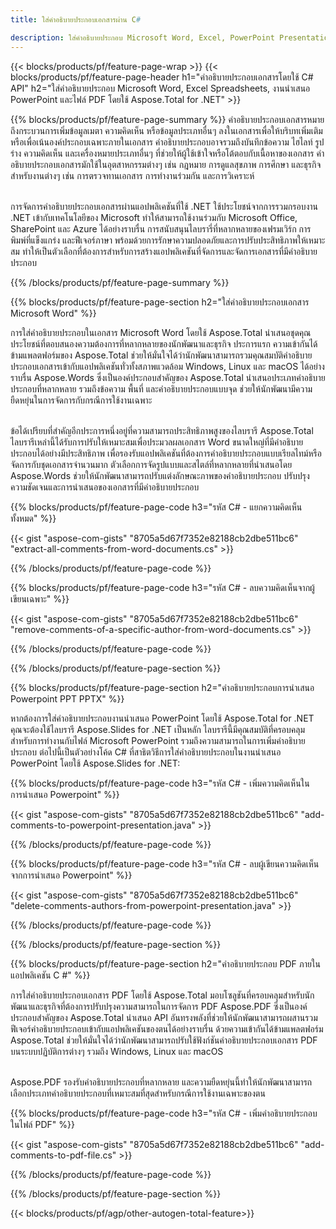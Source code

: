 ```yaml
---
title: ใส่คำอธิบายประกอบเอกสารผ่าน C# 

description: ใส่คำอธิบายประกอบ Microsoft Word, Excel, PowerPoint Presentations และไฟล์ PDF ผ่านแอปพลิเคชัน C# ของคุณ จัดการคำอธิบายประกอบได้อย่างง่ายดาย
---
```


{{< blocks/products/pf/feature-page-wrap >}}
{{< blocks/products/pf/feature-page-header h1="คำอธิบายประกอบเอกสารโดยใช้ C# API" h2="ใส่คำอธิบายประกอบ Microsoft Word, Excel Spreadsheets, งานนำเสนอ PowerPoint และไฟล์ PDF โดยใช้ Aspose.Total for .NET" >}}

{{% blocks/products/pf/feature-page-summary %}}
คำอธิบายประกอบเอกสารหมายถึงกระบวนการเพิ่มข้อมูลเมตา ความคิดเห็น หรือข้อมูลประเภทอื่นๆ ลงในเอกสารเพื่อให้บริบทเพิ่มเติมหรือเพื่อเน้นองค์ประกอบเฉพาะภายในเอกสาร คำอธิบายประกอบอาจรวมถึงบันทึกข้อความ ไฮไลท์ รูปร่าง ความคิดเห็น และเครื่องหมายประเภทอื่นๆ ที่ช่วยให้ผู้ใช้เข้าใจหรือโต้ตอบกับเนื้อหาของเอกสาร คำอธิบายประกอบเอกสารมักใช้ในอุตสาหกรรมต่างๆ เช่น กฎหมาย การดูแลสุขภาพ การศึกษา และธุรกิจ สำหรับงานต่างๆ เช่น การตรวจทานเอกสาร การทำงานร่วมกัน และการวิเคราะห์ <br /><br />

การจัดการคำอธิบายประกอบเอกสารผ่านแอปพลิเคชันที่ใช้ .NET ใช้ประโยชน์จากการรวมกรอบงาน .NET เข้ากับเทคโนโลยีของ Microsoft ทำให้สามารถใช้งานร่วมกับ Microsoft Office, SharePoint และ Azure ได้อย่างราบรื่น การสนับสนุนไลบรารี่ที่หลากหลายของเฟรมเวิร์ก การพิมพ์ที่แข็งแกร่ง และฟีเจอร์ภาษา พร้อมด้วยการรักษาความปลอดภัยและการปรับประสิทธิภาพให้เหมาะสม ทำให้เป็นตัวเลือกที่ต้องการสำหรับการสร้างแอปพลิเคชันที่จัดการและจัดการเอกสารที่มีคำอธิบายประกอบ 

{{% /blocks/products/pf/feature-page-summary  %}}

{{% blocks/products/pf/feature-page-section  h2="ใส่คำอธิบายประกอบเอกสาร Microsoft Word" %}}

การใส่คำอธิบายประกอบในเอกสาร Microsoft Word โดยใช้ Aspose.Total นำเสนอชุดคุณประโยชน์ที่ตอบสนองความต้องการที่หลากหลายของนักพัฒนาและธุรกิจ ประการแรก ความเข้ากันได้ข้ามแพลตฟอร์มของ Aspose.Total ช่วยให้มั่นใจได้ว่านักพัฒนาสามารถรวมคุณสมบัติคำอธิบายประกอบเอกสารเข้ากับแอปพลิเคชันทั่วทั้งสภาพแวดล้อม Windows, Linux และ macOS ได้อย่างราบรื่น Aspose.Words ซึ่งเป็นองค์ประกอบสำคัญของ Aspose.Total นำเสนอประเภทคำอธิบายประกอบที่หลากหลาย รวมถึงข้อความ พื้นที่ และคำอธิบายประกอบแบบจุด ช่วยให้นักพัฒนามีความยืดหยุ่นในการจัดการกับกรณีการใช้งานเฉพาะ <br /><br />

ข้อได้เปรียบที่สำคัญอีกประการหนึ่งอยู่ที่ความสามารถประสิทธิภาพสูงของไลบรารี Aspose.Total ไลบรารีเหล่านี้ได้รับการปรับให้เหมาะสมเพื่อประมวลผลเอกสาร Word ขนาดใหญ่ที่มีคำอธิบายประกอบได้อย่างมีประสิทธิภาพ เพื่อรองรับแอปพลิเคชันที่ต้องการคำอธิบายประกอบแบบเรียลไทม์หรือจัดการกับชุดเอกสารจำนวนมาก ตัวเลือกการจัดรูปแบบและสไตล์ที่หลากหลายที่นำเสนอโดย Aspose.Words ช่วยให้นักพัฒนาสามารถปรับแต่งลักษณะภาพของคำอธิบายประกอบ ปรับปรุงความชัดเจนและการนำเสนอของเอกสารที่มีคำอธิบายประกอบ 

{{% blocks/products/pf/feature-page-code h3="รหัส C# - แยกความคิดเห็นทั้งหมด" %}}

{{< gist "aspose-com-gists" "8705a5d67f7352e82188cb2dbe511bc6" "extract-all-comments-from-word-documents.cs" >}}

{{% /blocks/products/pf/feature-page-code  %}}

{{% blocks/products/pf/feature-page-code h3="รหัส C# - ลบความคิดเห็นจากผู้เขียนเฉพาะ" %}}

{{< gist "aspose-com-gists" "8705a5d67f7352e82188cb2dbe511bc6" "remove-comments-of-a-specific-author-from-word-documents.cs" >}}

{{% /blocks/products/pf/feature-page-code  %}}

{{% /blocks/products/pf/feature-page-section %}}

{{% blocks/products/pf/feature-page-section  h2="คำอธิบายประกอบการนำเสนอ Powerpoint PPT PPTX" %}}

หากต้องการใส่คำอธิบายประกอบงานนำเสนอ PowerPoint โดยใช้ Aspose.Total for .NET คุณจะต้องใช้ไลบรารี Aspose.Slides for .NET เป็นหลัก ไลบรารีนี้มีคุณสมบัติที่ครอบคลุมสำหรับการทำงานกับไฟล์ Microsoft PowerPoint รวมถึงความสามารถในการเพิ่มคำอธิบายประกอบ ต่อไปนี้เป็นตัวอย่างโค้ด C# ที่สาธิตวิธีการใส่คำอธิบายประกอบในงานนำเสนอ PowerPoint โดยใช้ Aspose.Slides for .NET:<br />

{{% blocks/products/pf/feature-page-code h3="รหัส C# - เพิ่มความคิดเห็นในการนำเสนอ Powerpoint" %}}

{{< gist "aspose-com-gists" "8705a5d67f7352e82188cb2dbe511bc6" "add-comments-to-powerpoint-presentation.java" >}}

{{% /blocks/products/pf/feature-page-code  %}}

{{% blocks/products/pf/feature-page-code h3="รหัส C# - ลบผู้เขียนความคิดเห็นจากการนำเสนอ Powerpoint" %}}

{{< gist "aspose-com-gists" "8705a5d67f7352e82188cb2dbe511bc6" "delete-comments-authors-from-powerpoint-presentation.java" >}}

{{% /blocks/products/pf/feature-page-code  %}}

{{% /blocks/products/pf/feature-page-section %}}

{{% blocks/products/pf/feature-page-section  h2="คำอธิบายประกอบ PDF ภายในแอปพลิเคชัน C #" %}}

การใส่คำอธิบายประกอบเอกสาร PDF โดยใช้ Aspose.Total มอบโซลูชันที่ครอบคลุมสำหรับนักพัฒนาและธุรกิจที่ต้องการปรับปรุงความสามารถในการจัดการ PDF Aspose.PDF ซึ่งเป็นองค์ประกอบสำคัญของ Aspose.Total นำเสนอ API อันทรงพลังที่ช่วยให้นักพัฒนาสามารถผสานรวมฟีเจอร์คำอธิบายประกอบเข้ากับแอปพลิเคชันของตนได้อย่างราบรื่น ด้วยความเข้ากันได้ข้ามแพลตฟอร์ม Aspose.Total ช่วยให้มั่นใจได้ว่านักพัฒนาสามารถปรับใช้ฟังก์ชันคำอธิบายประกอบเอกสาร PDF บนระบบปฏิบัติการต่างๆ รวมถึง Windows, Linux และ macOS<br /><br />

Aspose.PDF รองรับคำอธิบายประกอบที่หลากหลาย และความยืดหยุ่นนี้ทำให้นักพัฒนาสามารถเลือกประเภทคำอธิบายประกอบที่เหมาะสมที่สุดสำหรับกรณีการใช้งานเฉพาะของตน 

{{% blocks/products/pf/feature-page-code h3="รหัส C# - เพิ่มคำอธิบายประกอบในไฟล์ PDF" %}}

{{< gist "aspose-com-gists" "8705a5d67f7352e82188cb2dbe511bc6" "add-comments-to-pdf-file.cs" >}}

{{% /blocks/products/pf/feature-page-code  %}}

{{% /blocks/products/pf/feature-page-section %}}

{{< blocks/products/pf/agp/other-autogen-total-feature>}}